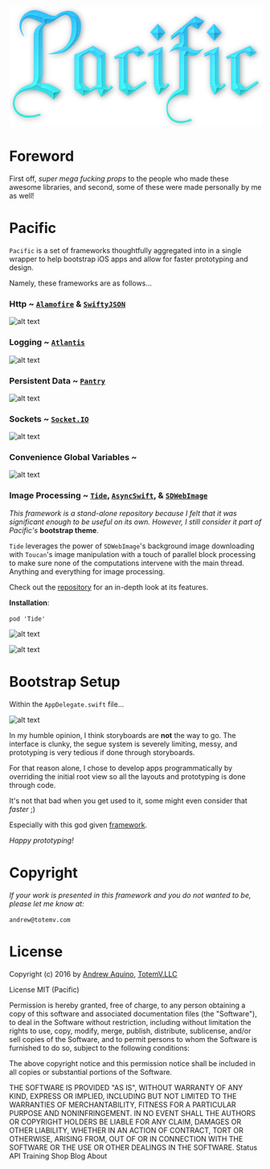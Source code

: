 
![GitHub Logo](pacific-logo.png)

# Foreword

First off, *super mega fucking props* to the people who made these awesome libraries, and second, some of these were made personally by me as well!

# Pacific

```Pacific``` is a set of frameworks thoughtfully aggregated into in a single wrapper to help bootstrap iOS apps and allow for faster prototyping and design.

Namely, these frameworks are as follows...

### Http ~ [```Alamofire```](https://github.com/Alamofire/Alamofire) & [```SwiftyJSON```](https://github.com/SwiftyJSON/SwiftyJSON)

![alt text](images/http-example.png)

### Logging ~ [```Atlantis```](https://github.com/DrewKiino/Atlantis) 

![alt text](https://github.com/DrewKiino/Atlantis/blob/master/atlantis-screenshot.png)

### Persistent Data ~ [```Pantry```](https://github.com/nickoneill/Pantry)

![alt text](images/crud-example.png)

### Sockets ~ [```Socket.IO```](https://github.com/socketio/socket.io-client-swift)

![alt text](images/sockets-example.png)

### Convenience Global Variables ~

![alt text](images/convenience-example.png)

### Image Processing ~ [```Tide```](https://github.com/DrewKiino/Tide), [```AsyncSwift```](), & [```SDWebImage```]()

*This framework is a stand-alone repository because I felt that it was significant enough to be useful on its own. However, I still consider it part of Pacific's* **bootstrap theme**.

```Tide``` leverages the power of ```SDWebImage```'s background image downloading with ```Toucan```'s image manipulation with a touch of parallel block processing to make sure none of the computations intervene with the main thread. Anything and everything for image processing.

Check out the [repository](https://github.com/DrewKiino/Tide) for an in-depth look at its features.

**Installation**:

```pod 'Tide'```

![alt text](images/tide-simple-example.png)

![alt text](images/tide-button-example.png)

# Bootstrap Setup

Within the ```AppDelegate.swift``` file...

![alt text](images/setup-example.png)

In my humble opinion, I think storyboards are **not** the way to go. The interface is clunky, the segue system is severely limiting, messy, and prototyping is very tedious if done through storyboards. 

For that reason alone, I chose to develop apps programmatically by overriding the initial root view so all the layouts and prototyping is done through code. 

It's not that bad when you get used to it, some might even consider that *faster* ;)

Especially with this god given [framework](https://github.com/mamaral/Neon).

*Happy prototyping!*

# Copyright

*If your work is presented in this framework and you do not wanted to be, please let me know at:*

 ```andrew@totemv.com```

# License

Copyright (c) 2016 by [Andrew Aquino](http://totemv.com/drewkiino/), [TotemV.LLC](http://totemv.com/)

License MIT (Pacific)

Permission is hereby granted, free of charge, to any person obtaining a copy
of this software and associated documentation files (the "Software"), to deal
in the Software without restriction, including without limitation the rights
to use, copy, modify, merge, publish, distribute, sublicense, and/or sell
copies of the Software, and to permit persons to whom the Software is
furnished to do so, subject to the following conditions:

The above copyright notice and this permission notice shall be included in
all copies or substantial portions of the Software.

THE SOFTWARE IS PROVIDED "AS IS", WITHOUT WARRANTY OF ANY KIND, EXPRESS OR
IMPLIED, INCLUDING BUT NOT LIMITED TO THE WARRANTIES OF MERCHANTABILITY,
FITNESS FOR A PARTICULAR PURPOSE AND NONINFRINGEMENT. IN NO EVENT SHALL THE
AUTHORS OR COPYRIGHT HOLDERS BE LIABLE FOR ANY CLAIM, DAMAGES OR OTHER
LIABILITY, WHETHER IN AN ACTION OF CONTRACT, TORT OR OTHERWISE, ARISING FROM,
OUT OF OR IN CONNECTION WITH THE SOFTWARE OR THE USE OR OTHER DEALINGS IN
THE SOFTWARE.
Status API Training Shop Blog About



